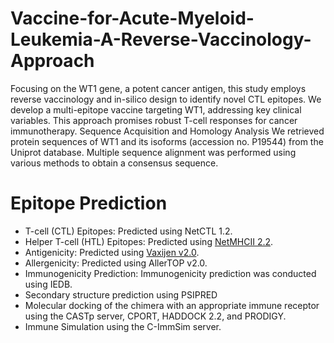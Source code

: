 # Vaccine-for-Acute-Myeloid-Leukemia-A-Reverse-Vaccinology-Approach
Focusing on the WT1 gene, a potent cancer antigen, this study employs reverse vaccinology and in-silico design to identify novel CTL epitopes. We develop a multi-epitope vaccine targeting WT1, addressing key clinical variables. This approach promises robust T-cell responses for cancer immunotherapy.
Sequence Acquisition and Homology Analysis
We retrieved protein sequences of WT1 and its isoforms (accession no. P19544) from the Uniprot database. Multiple sequence alignment was performed using various methods to obtain a consensus sequence.

# Epitope Prediction
- T-cell (CTL) Epitopes: Predicted using NetCTL 1.2.
- Helper T-cell (HTL) Epitopes: Predicted using [NetMHCII 2.2](http://www.cbs.dtu.dk/services/NetMHCII/).
- Antigenicity: Predicted using [Vaxijen v2.0](http://www.ddgpharmfac.net/).
- Allergenicity: Predicted using AllerTOP v2.0.
- Immunogenicity Prediction: Immunogenicity prediction was conducted using IEDB.
- Secondary structure prediction using PSIPRED 
- Molecular docking of the chimera with an appropriate immune receptor using the CASTp server, CPORT, HADDOCK 2.2, and PRODIGY.
- Immune Simulation using the C-ImmSim server. 
